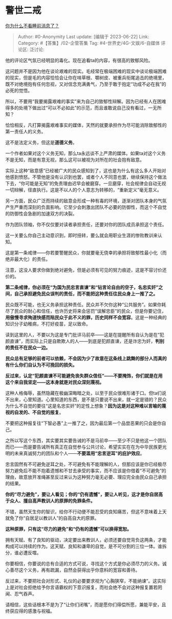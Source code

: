 # 警世二戒
[你为什么不看睡前消息了？](https://www.zhihu.com/question/559027015/answer/3081243551)

> Author: #0-Anonymity
> Last update: [编辑于 2023-06-22]
> Link:
> Category: #【答集】/02-企管答集 
> Tag: #4-世界史/4G-文娱/6-自媒体
> 评论区:
> 泛讨论:

他的评论区气氛已经明显的毒化。现在追看ta的内容，有很高的致郁风险。

这问题并不是因为他在谈论艰难的现实。毛经常在极端困难的现实中谈论极端困难的现实，但是毛的内容恰恰会让你在啃草根、嚼树皮、被重兵衔尾追击的绝境里，既不对绝境抱有任何忽视，又对信念充满勇气，乃至于敢于抱定“功成不必在我”的必死的觉悟。

所以，不要用“我要揭露艰难的事实”来为自己的致郁性辩解。因为已经有人在困难得多的处境下做出过“可以不必如此”的示范，而且谁敢说自己没有看过，一无所知？

恰恰相反，凡打算揭露艰难事实的媒体，天然的就要承担作为尽可能消除致郁性的第一责任人的义务。

这不是法定义务，但这是**道德义务**。

一个作者如果对这个义务无知，那么ta永远谈不上严肃的媒体。如果ta对这个义务不是无知，而是有意无视，那么这可以被视为对所在的社会抱有敌意。

实际上这种“敌意感”已经被广大的民众感知到了，这也是为什么有这么多人开始对他感到愤怒。不管他是没有认识到也罢，或者个人不同意也罢，继续保持这个做法下去，“你可能是无知”的免责理由迟早会被磨穿。一旦磨穿，社会规律会自动无视一切辩解，径直执行。这是不以人的个人意志为转移的，“重新定义”毫无意义。

另一方面，民众广泛而持续的敌意会形成一种有毒的环境，逐渐对团队本身的气氛产生严重而深刻的负面影响。它至少会刺激出团队不必要的防御性，而这个不自觉的防御性会急剧的加速双方的决裂。

作为团队领袖，你不仅仅要对读者承担责任，还要对你的团队成员承担这个责任。

这一关要么你自己主动意识到，即时扭转，要么就会用职业生涯的惨败教训来认知。

这是第一条戒律——你若要警醒民众，你就要毫无侥幸的承担将致郁性最小化（而绝非最大化）的责任。

注意，这没人要求你做到绝对避免，但是必须有可见的努力痕迹，这是不容讨价还价的。

**第二条戒律，你必须在“为国为民忠言直谏”和“钻言论自由的空子，名忠实奸”之间，自己承担避免民众误判的责任，而不能把这种责任往民众身上一推了之。**

民众既不可能，也无义务承担这种责任。民众并不欠你这种“公共服务”。如果你耗尽了民众的耐心和信任，也许历史将来会惩罚“误解忠臣”的民众，但是你要记住，**用傲慢寻求殉道快感而陷民众于此不义的罪，历史同样不会宽容**。这是一种经典的知识分子幼稚病，不打好疫苗，足以致命。

读到这里的人，不要以为这是专门批评马前卒——这是在提醒所有自认为是在“犯颜直谏”，而实际上只是自欺欺人的人——到底是犯颜直谏，还是诈忠为奸，**判别的责任不在民众一边。**

**民众总有足够的前者可以依赖，不会因为少了故意在这条线上跳舞的部分人而真的有什么你们自认为不可挽回的损失。**

**反过来，认定“犯颜直谏不可能避免丧失群众信任”——不要掩饰，你们就是在用这个来自我坚定——这本身就是对民众深刻蔑视。**

这种人格侮辱，虽然隐藏在极幽深晦暗之处，以至于民众很难形诸于口。但ta们说不出来，心里知道。心里知道的东西，是不是只要说不出来，就一定是错的？民众为什么不自觉的要往“这是名忠实奸”的定性上想象？**因为这是对这种难以言喻的蔑视的自发的、不自觉的报复**。

不要把这种报复往“下智必愚”上一推了之，因为最后第一个品尝恶果的只会是你自己。

之所以写这个东西，其实要其实要告诫的不是马前卒——至少不只是他这一个团队而已——而是要告诫所有真正在自觉参与公共讨论，希望实实在在为中华民族更光明的未来真诚努力的团队和个人——**不要滥用“忠言逆耳”的庇护效应**。

忠言固然有不可避免逆耳之处，不可避免有不能理解的人，但那应该是你已经极尽努力避免后不能不抱着遗憾和不甘去承受的事实，而不应该是你借着“不可避免”的理由，故意放开准绳甚至反过来认为这种努力毫无必要、理应完全由民众自己承担的结果。

**你的“尽力避免”，要让人看见；你的“仍有遗憾”，要让人听见，这才是你自居高于众人、擅自高声教训人的原罪的免罪条件。**

不错，虽然天生你的智识，给你不行动便不能忍受的良知痛苦，但这不意味着上天就免了你“自居足以教训人”的自高自大的原罪。

**这种原罪，只有这“尽力的避免”和“仍有的遗憾”可以换得宽恕。**

拥有天赋、有了良知的驱动，决定要出来教训人，必须还要自觉背负这两条，才能构成可以持续的作为。这天赋、良知和谦卑的自觉，是不可分割的三位一体。谁拆分，谁必遭反噬。

你要相信，你要说的总有合适的方式可说，寻找这个方式是你必须尽力的义务。诚心善尽这个义务，再有疏漏，自然会获得出乎你意料的宽容和善待。

反过来，不要把社会对形式、礼仪的必要要求视为“心胸狭窄，不能纳谏”。这实际上是对社会拒绝给予你言语霸权的下意识报复，而社会绝不会对这种报复置若罔闻、忍气吞声。

请相信，这些话根本不是为了“让你们闭嘴”，而是愿你们得偿所愿，兼能平安，且终获应得的感激与祝福。
